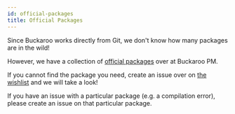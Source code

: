```yaml
---
id: official-packages
title: Official Packages
---
```


Since Buckaroo works directly from Git, we don't know how many packages are in the wild!

However, we have a collection of [official packages](https://github.com/buckaroo-pm) over at Buckaroo PM. 

If you cannot find the package you need, create an issue over on [the wishlist](https://github.com/LoopPerfect/buckaroo-wishlist) and we will take a look! 

If you have an issue with a particular package (e.g. a compilation error), please create an issue on that particular package. 